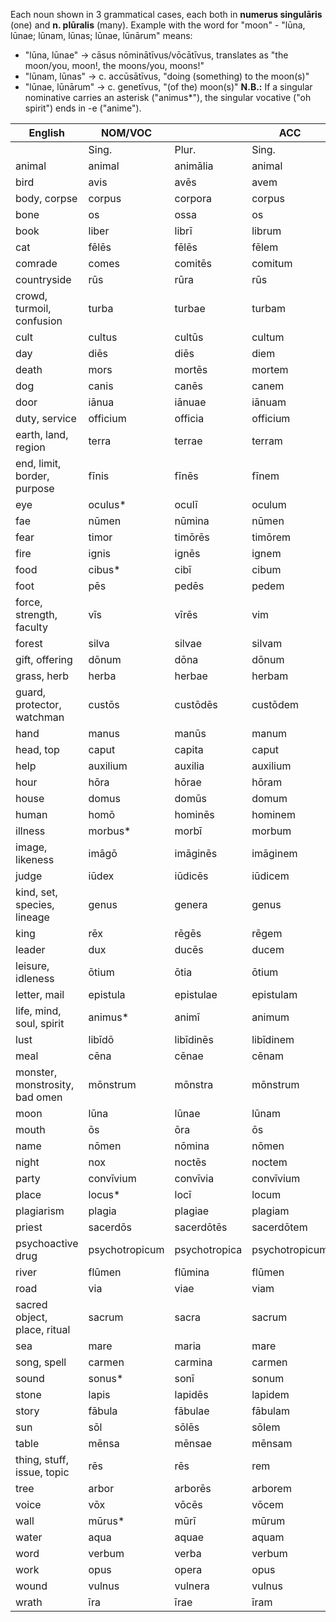 Each noun shown in 3 grammatical cases, each both in **numerus singulāris** (one) and **n. plūralis** (many). Example with the word for "moon" - "lūna, lūnae; lūnam, lūnas; lūnae, lūnārum" means:
- "lūna, lūnae" -> cāsus nōminātīvus/vōcātīvus, translates as "the moon/you, moon!, the moons/you, moons!"
- "lūnam, lūnas" -> c. accūsātīvus, "doing (something) to the moon(s)"
- "lūnae, lūnārum" -> c. genetīvus, "(of the) moon(s)"
**N.B.:** If a singular nominative carries an asterisk ("animus*"), the singular vocative ("oh spirit") ends in -e ("anime").

| English | NOM/VOC |  | ACC |  | GEN |  |
| ---- | ---- | ---- | ---- | ---- | ---- | ---- |
|  | Sing. | Plur. | Sing. | Plur. | Sing. | Plur. |
| animal | animal | animālia | animal | animālia | animālis | animālium |
| bird | avis | avēs | avem | avēs | avis | avium |
| body, corpse | corpus | corpora | corpus | corpora | corporis | corporum |
| bone | os | ossa | os | ossa | ossis | ossium |
| book | liber | librī | librum | librōs | librī | librōrum |
| cat | fēlēs | fēlēs | fēlem | fēlēs | fēlis | fēlium |
| comrade | comes | comitēs | comitum | comitēs | comitis | comitum |
| countryside | rūs | rūra | rūs | rūra | rūris | rūrum |
| crowd, turmoil, confusion | turba | turbae | turbam | turbās | turbae | turbārum |
| cult | cultus | cultūs | cultum | cultūs | cultūs | cultuum |
| day | diēs | diēs | diem | diēs | diēī | diērum |
| death | mors | mortēs | mortem | mortēs | mortis | mortium |
| dog | canis | canēs | canem | canēs | canis | canum |
| door | iānua | iānuae | iānuam | iānuās | iānuae | iānuārum |
| duty, service | officium | officia | officium | officia | officiī | officiōrum |
| earth, land, region | terra | terrae | terram | terrās | terrae | terrārum |
| end, limit, border, purpose | fīnis | fīnēs | fīnem | fīnēs | fīnis | fīnium |
| eye | oculus* | oculī | oculum | oculōs | oculī | oculōrum |
| fae | nūmen | nūmina | nūmen | nūmina | nūminis | nūminum |
| fear | timor | timōrēs | timōrem | timōrēs | timōris | timōrum |
| fire | ignis | ignēs | ignem | ignēs | ignis | ignium |
| food | cibus* | cibī | cibum | cibōs | cibī | cibōrum |
| foot | pēs | pedēs | pedem | pedēs | pedis | pedum |
| force, strength, faculty | vīs | vīrēs | vim | vīrēs | vīs | vīrium |
| forest | silva | silvae | silvam | silvās | silvae | silvārum |
| gift, offering | dōnum | dōna | dōnum | dōna | dōnī | dōnōrum |
| grass, herb | herba | herbae | herbam | herbās | herbae | herbārum |
| guard, protector, watchman | custōs | custōdēs | custōdem | custōdēs | custōdis | custōdum |
| hand | manus | manūs | manum | manūs | manūs | manuum |
| head, top | caput | capita | caput | capita | capitis | capitum |
| help | auxilium | auxilia | auxilium | auxilia | auxiliī | auxiliōrum |
| hour | hōra | hōrae | hōram | hōrās | hōrae | hōrārum |
| house | domus | domūs | domum | domūs | domūs | domorum |
| human | homō | hominēs | hominem | hominēs | hominis | hominum |
| illness | morbus* | morbī | morbum | morbōs | morbī | morbōrum |
| image, likeness | imāgō | imāginēs | imāginem | imāginēs | imāginis | imāginum |
| judge | iūdex | iūdicēs | iūdicem | iūdicēs | iūdicis | iūdicum |
| kind, set, species, lineage | genus | genera | genus | genera | generis | generum |
| king | rēx | rēgēs | rēgem | rēgēs | rēgis | rēgum |
| leader | dux | ducēs | ducem | ducēs | ducis | ducum |
| leisure, idleness | ōtium | ōtia | ōtium | ōtia | ōtī | ōtiōrum |
| letter, mail | epistula | epistulae | epistulam | epistulās | epistulae | epistulārum |
| life, mind, soul, spirit | animus* | animī | animum | animōs | animī | animōrum |
| lust | libīdō | libīdinēs | libīdinem | libīdinēs | libīdinis | libīdinum |
| meal | cēna | cēnae | cēnam | cēnās | cēnae | cēnārum |
| monster, monstrosity, bad omen | mōnstrum | mōnstra | mōnstrum | mōnstra | mōnstrī | mōnstrōrum |
| moon | lūna | lūnae | lūnam | lūnās | lūnae | lūnārum |
| mouth | ōs | ōra | ōs | ōra | ōris | ōrum |
| name | nōmen | nōmina | nōmen | nōmina | nōminis | nōminum |
| night | nox | noctēs | noctem | noctēs | noctis | noctum |
| party | convīvium | convīvia | convīvium | convīvia | convīvi | convīviōrum |
| place | locus* | locī | locum | locōs | locī | locōrum |
| plagiarism | plagia | plagiae | plagiam | plagiās | plagiae | plagiārum |
| priest | sacerdōs | sacerdōtēs | sacerdōtem | sacerdōtes | sacerdōtis | sacerdōtum |
| psychoactive drug | psychotropicum | psychotropica | psychotropicum | psychotropica | pyschotropicī | psychotropicōrum |
| river | flūmen | flūmina | flūmen | flūmina | flūminis | flūminum |
| road | via | viae | viam | viās | viae | viārum |
| sacred object, place, ritual | sacrum | sacra | sacrum | sacra | sacrī | sacrōrum |
| sea | mare | maria | mare | maria | maris | marium |
| song, spell | carmen | carmina | carmen | carmina | carminis | carminum |
| sound | sonus* | sonī | sonum | sonōs | sonī | sonōrum |
| stone | lapis | lapidēs | lapidem | lapidēs | lapidis | lapidum |
| story | fābula | fābulae | fābulam | fābulās | fābulae | fābulārum |
| sun | sōl | sōlēs | sōlem | sōlēs | sōlis | sōlum |
| table | mēnsa | mēnsae | mēnsam | mēnsās | mēnsae | mēnsārum |
| thing, stuff, issue, topic | rēs | rēs | rem | rēs | reī | rērum |
| tree | arbor | arborēs | arborem | arborēs | arboris | arborum |
| voice | vōx | vōcēs | vōcem | vōcēs | vōcis | vōcum |
| wall | mūrus* | mūrī | mūrum | mūrōs | mūrī | mūrōrūm |
| water | aqua | aquae | aquam | aquās | aquae | aquārum |
| word | verbum | verba | verbum | verba | verbī | verbōrum |
| work | opus | opera | opus | opera | operis | operum |
| wound | vulnus | vulnera | vulnus | vulnera | vulneris | vulnerum |
| wrath | īra | īrae | īram | īrās | īrae | īrārum |

